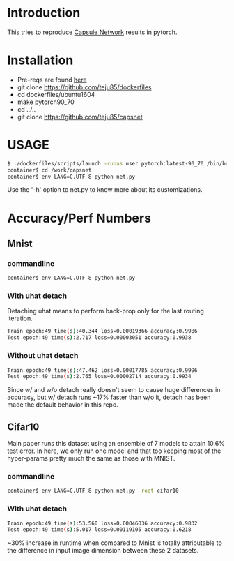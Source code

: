 # Introduction
This tries to reproduce [Capsule Network](https://arxiv.org/pdf/1710.09829.pdf)
results in pytorch.

# Installation
* Pre-reqs are found [here](https://github.com/teju85/dockerfiles#pre-reqs)
* git clone https://github.com/teju85/dockerfiles
* cd dockerfiles/ubuntu1604
* make pytorch90_70
* cd ../..
* git clone https://github.com/teju85/capsnet

# USAGE
```bash
$ ./dockerfiles/scripts/launch -runas user pytorch:latest-90_70 /bin/bash
container$ cd /work/capsnet
container$ env LANG=C.UTF-8 python net.py
```
Use the '-h' option to net.py to know more about its customizations.

# Accuracy/Perf Numbers
## Mnist
### commandline
```bash
container$ env LANG=C.UTF-8 python net.py
```

### With uhat detach
Detaching uhat means to perform back-prop only for the last routing iteration.
```bash
Train epoch:49 time(s):40.344 loss=0.00019366 accuracy:0.9986
Test epoch:49 time(s):2.717 loss=0.00003051 accuracy:0.9938
```

### Without uhat detach
```bash
Train epoch:49 time(s):47.462 loss=0.00017785 accuracy:0.9996
Test epoch:49 time(s):2.765 loss=0.00002714 accuracy:0.9934
```

Since w/ and w/o detach really doesn't seem to cause huge differences in
accuracy, but w/ detach runs ~17% faster than w/o it, detach has been made the
default behavior in this repo.

## Cifar10
Main paper runs this dataset using an ensemble of 7 models to attain 10.6% test
error. In here, we only run one model and that too keeping most of the
hyper-params pretty much the same as those with MNIST.

### commandline
```bash
container$ env LANG=C.UTF-8 python net.py -root cifar10
```

### With uhat detach
```bash
Train epoch:49 time(s):53.560 loss=0.00046036 accuracy:0.9832
Test epoch:49 time(s):5.017 loss=0.00119105 accuracy:0.6218
```
~30% increase in runtime when compared to Mnist is totally attributable to the
difference in input image dimension between these 2 datasets.
